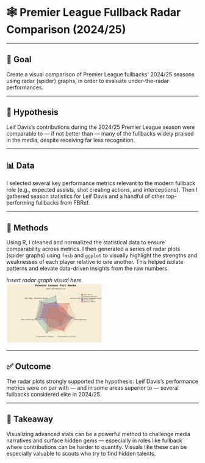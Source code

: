 # 🕸️ Premier League Fullback Radar Comparison (2024/25)

---

## 🎯 Goal  
Create a visual comparison of Premier League fullbacks' 2024/25 seasons using radar (spider) graphs, in order to evaluate under-the-radar performances.

---

## 🤔 Hypothesis  
Leif Davis’s contributions during the 2024/25 Premier League season were comparable to — if not better than — many of the fullbacks widely praised in the media, despite receiving far less recognition.

---

## 📊 Data  
I selected several key performance metrics relevant to the modern fullback role (e.g., expected assists, shot creating actions, and interceptions). Then I gathered season statistics for Leif Davis and a handful of other top-performing fullbacks from FBRef.

---

## 🧠 Methods  
Using R, I cleaned and normalized the statistical data to ensure comparability across metrics. I then generated a series of radar plots (spider graphs) using `fmsb` and `ggplot` to visually highlight the strengths and weaknesses of each player relative to one another. This helped isolate patterns and elevate data-driven insights from the raw numbers.

*Insert radar graph visual here*  
<img src="Graphs/Top%20Full%20Backs.png" width="50%" />

---

## ✅ Outcome  
The radar plots strongly supported the hypothesis: Leif Davis’s performance metrics were on par with — and in some areas superior to — several fullbacks considered elite in 2024/25. 

---

## 🧩 Takeaway  
Visualizing advanced stats can be a powerful method to challenge media narratives and surface hidden gems — especially in roles like fullback where contributions can be harder to quantify. Visuals like these can be especially valuable to scouts who try to find hidden talents. 
